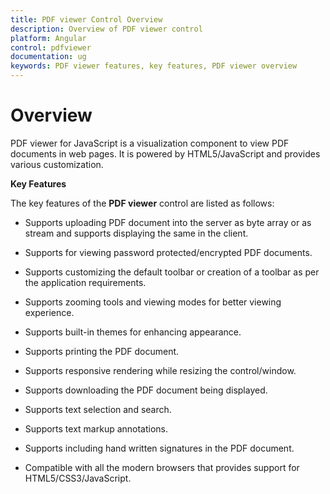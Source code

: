 ```yaml
---
title: PDF viewer Control Overview	
description: Overview of PDF viewer control
platform: Angular
control: pdfviewer
documentation: ug
keywords: PDF viewer features, key features, PDF viewer overview 
---
```


# Overview

PDF viewer for JavaScript is a visualization component to view PDF documents in web pages. It is powered by HTML5/JavaScript and provides various customization.


**Key Features**

The key features of the **PDF viewer** control are listed as follows:

* Supports uploading PDF document into the server as byte array or as stream and supports displaying the same in the client.

* Supports for viewing password protected/encrypted PDF documents.

* Supports customizing the default toolbar or creation of a toolbar as per the application requirements.

* Supports zooming tools and viewing modes for better viewing experience.

* Supports built-in themes for enhancing appearance.

* Supports printing the PDF document.

* Supports responsive rendering while resizing the control/window.

* Supports downloading the PDF document being displayed.

* Supports text selection and search.

* Supports text markup annotations.

* Supports including hand written signatures in the PDF document.

* Compatible with all the modern browsers that provides support for HTML5/CSS3/JavaScript.
